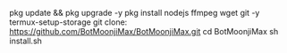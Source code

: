 pkg update && pkg upgrade -y
pkg install nodejs ffmpeg wget git -y
termux-setup-storage
git clone: https://github.com/BotMoonjiMax/BotMoonjiMax.git
cd BotMoonjiMax 
sh install.sh

